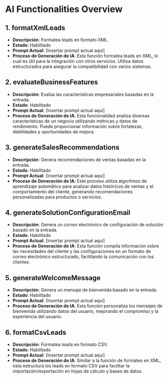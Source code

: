 # AI Functionalities Overview

## 1. formatXmlLeads
- **Descripción**: Formatea leads en formato XML.
- **Estado**: Habilitado
- **Prompt Actual**: [Insertar prompt actual aquí]
- **Proceso de Generación de IA**: Esta función formatea leads en XML, lo cual es útil para la integración con otros servicios. Utiliza datos estructurados para asegurar la compatibilidad con varios sistemas.

## 2. evaluateBusinessFeatures
- **Descripción**: Evalúa las características empresariales basadas en la entrada.
- **Estado**: Habilitado
- **Prompt Actual**: [Insertar prompt actual aquí]
- **Proceso de Generación de IA**: Esta funcionalidad analiza diversas características de un negocio utilizando métricas y datos de rendimiento. Puede proporcionar información sobre fortalezas, debilidades y oportunidades de mejora.

## 3. generateSalesRecommendations
- **Descripción**: Genera recomendaciones de ventas basadas en la entrada.
- **Estado**: Habilitado
- **Prompt Actual**: [Insertar prompt actual aquí]
- **Proceso de Generación de IA**: Este proceso utiliza algoritmos de aprendizaje automático para analizar datos históricos de ventas y el comportamiento del cliente, generando recomendaciones personalizadas para productos o servicios.

## 4. generateSolutionConfigurationEmail
- **Descripción**: Genera un correo electrónico de configuración de solución basado en la entrada.
- **Estado**: Habilitado
- **Prompt Actual**: [Insertar prompt actual aquí]
- **Proceso de Generación de IA**: Esta función compila información sobre las necesidades del cliente y las configuraciones en un formato de correo electrónico estructurado, facilitando la comunicación con los clientes.

## 5. generateWelcomeMessage
- **Descripción**: Genera un mensaje de bienvenida basado en la entrada.
- **Estado**: Habilitado
- **Prompt Actual**: [Insertar prompt actual aquí]
- **Proceso de Generación de IA**: Esta función personaliza los mensajes de bienvenida utilizando datos del usuario, mejorando el compromiso y la experiencia del usuario.

## 6. formatCsvLeads
- **Descripción**: Formatea leads en formato CSV.
- **Estado**: Habilitado
- **Prompt Actual**: [Insertar prompt actual aquí]
- **Proceso de Generación de IA**: Similar a la función de formateo en XML, esta estructura los leads en formato CSV para facilitar la importación/exportación en hojas de cálculo y bases de datos.

